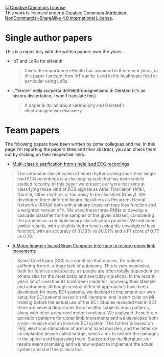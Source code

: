 <a rel="license" href="http://creativecommons.org/licenses/by-nc-sa/4.0/"><img alt="Creative Commons License" style="border-width:0" src="https://i.creativecommons.org/l/by-nc-sa/4.0/88x31.png" /></a><br />This work is licensed under a <a rel="license" href="http://creativecommons.org/licenses/by-nc-sa/4.0/">Creative Commons Attribution-NonCommercial-ShareAlike 4.0 International License</a>.


# Single author papers

This is a repository with the written papers over the years. 
- IoT and LoRa for eHealth
  >Given the importance eHealth has assumed in the recent years, in this paper I present
how IoT can be used in the healthcare field in particular using LoRa.
- L’”errore” nella scoperta dell’elettromagnetismo di Oersted (it's an history dissertation, I won't translate this)
  > A paper in Italian about serendipity and Oersted's electromagnetism discovery. 
  
# Team papers 

The following papers have been written by some collegues and me. 
In this page I'm reporting the papers titles and their abstract, you can check them out by clicking on their respective links. 

- [Multi-class classification from single lead ECG recordings](https://github.com/uniDEI-pd/Multi-class-classification-from-single-lead-ECG-recordings)
>The automatic classification of heart rhythms using
short time single lead ECG recordings is a challenging task that
has been widely studied recently.
In this paper we present our work that aims at classifying these
kind of ECG signals as Atrial Fibrillation (Afib), Normal, Other
rhythms or too noisy to be classified (Noisy). We developed three
different binary classifiers as Recurrent Neural Networks (RNNs)
both with a binary cross-entropy loss function and a weighted
version of it. We used these three RNNs to develop a cascade
classifier for the samples of the given dataset, considering the
problem as a multiple binary classification problem.
We obtained similar results, with a slightly better result using
the unweighted loss function, with an accuracy of 81.18% vs
80.01% and a F1 score of 0.77 vs 0.76.

- [A Motor Imagery based Brain Computer Interface to restore upper limb movements](https://github.com/uniDEI-pd/A-Motor-Imagery-based-Brain-Computer-Interface-to-restore-upper-limb-movements)
>Spinal Cord Injury (SCI) is a condition that
causes, for patients suffering from it, a huge lack of autonomy.
This is very expensive, both for families and society, as people
are often totally dependent on others also for the most basic
and everyday situations. In the recent years lot of investments
have been made for improving their lifestyle and autonomy.
Although several different approaches have been developed for
many BCI systems, we decided to implement our own setup
for SCI patients based on MI literature, and in particular on
MI training before the actual use of the BCI. Studies revealed
that in SCI there are several departures from healthy subjects
brain patterns, along with other preserved motor functions.
We analysed these brain activation patterns for upper limb
movements and we developed both a non-invasive and an
invasive BCI system. The former is based on FES, electrical
stimulation of arm and hand muscles, and the latter on an
implanted device called bridge, which aims to restore the
damages in the spinal cord bypassing them. Supported by the
literature, our results seem promising and we now expect to
implement the actual system and start the clinical trial.
